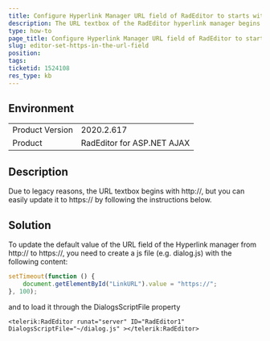 ```yaml
---
title: Configure Hyperlink Manager URL field of RadEditor to starts with HTTPS
description: The URL textbox of the RadEditor hyperlink manager begins with http due to legacy reasons, but you can easily update it to https. Learn how in this article.
type: how-to
page_title: Configure Hyperlink Manager URL field of RadEditor to starts with HTTPS
slug: editor-set-https-in-the-url-field
position: 
tags: 
ticketid: 1524108
res_type: kb
---
```


## Environment
<table>
	<tbody>
		<tr>
			<td>Product Version</td>
			<td>2020.2.617</td>
		</tr>
		<tr>
			<td>Product</td>
			<td>RadEditor for ASP.NET AJAX</td>
		</tr>
	</tbody>
</table>


## Description
Due to legacy reasons, the URL textbox begins with http://, but you can easily update it to https:// by following the instructions below.

## Solution
To update the default value of the URL field of the Hyperlink manager from http:// to https://, you need to create a js file (e.g. dialog.js) with the following content:

````JavaScript
setTimeout(function () {
    document.getElementById("LinkURL").value = "https://";
}, 100);
````

and to load it through the DialogsScriptFile property

````ASP.NET
<telerik:RadEditor runat="server" ID="RadEditor1" DialogsScriptFile="~/dialog.js" ></telerik:RadEditor>
````
 
 